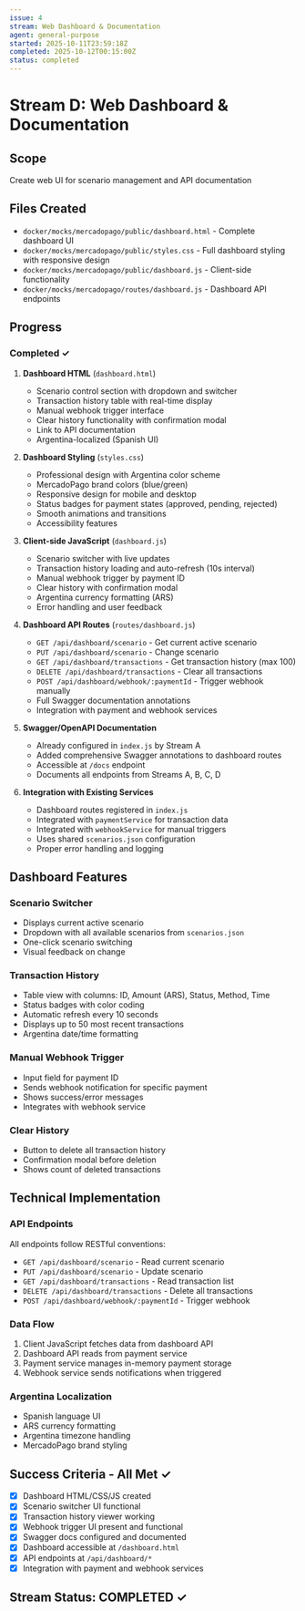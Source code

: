 ```yaml
---
issue: 4
stream: Web Dashboard & Documentation
agent: general-purpose
started: 2025-10-11T23:59:18Z
completed: 2025-10-12T00:15:00Z
status: completed
---
```


# Stream D: Web Dashboard & Documentation

## Scope
Create web UI for scenario management and API documentation

## Files Created
- `docker/mocks/mercadopago/public/dashboard.html` - Complete dashboard UI
- `docker/mocks/mercadopago/public/styles.css` - Full dashboard styling with responsive design
- `docker/mocks/mercadopago/public/dashboard.js` - Client-side functionality
- `docker/mocks/mercadopago/routes/dashboard.js` - Dashboard API endpoints

## Progress

### Completed ✓
1. **Dashboard HTML** (`dashboard.html`)
   - Scenario control section with dropdown and switcher
   - Transaction history table with real-time display
   - Manual webhook trigger interface
   - Clear history functionality with confirmation modal
   - Link to API documentation
   - Argentina-localized (Spanish UI)

2. **Dashboard Styling** (`styles.css`)
   - Professional design with Argentina color scheme
   - MercadoPago brand colors (blue/green)
   - Responsive design for mobile and desktop
   - Status badges for payment states (approved, pending, rejected)
   - Smooth animations and transitions
   - Accessibility features

3. **Client-side JavaScript** (`dashboard.js`)
   - Scenario switcher with live updates
   - Transaction history loading and auto-refresh (10s interval)
   - Manual webhook trigger by payment ID
   - Clear history with confirmation modal
   - Argentina currency formatting (ARS)
   - Error handling and user feedback

4. **Dashboard API Routes** (`routes/dashboard.js`)
   - `GET /api/dashboard/scenario` - Get current active scenario
   - `PUT /api/dashboard/scenario` - Change scenario
   - `GET /api/dashboard/transactions` - Get transaction history (max 100)
   - `DELETE /api/dashboard/transactions` - Clear all transactions
   - `POST /api/dashboard/webhook/:paymentId` - Trigger webhook manually
   - Full Swagger documentation annotations
   - Integration with payment and webhook services

5. **Swagger/OpenAPI Documentation**
   - Already configured in `index.js` by Stream A
   - Added comprehensive Swagger annotations to dashboard routes
   - Accessible at `/docs` endpoint
   - Documents all endpoints from Streams A, B, C, D

6. **Integration with Existing Services**
   - Dashboard routes registered in `index.js`
   - Integrated with `paymentService` for transaction data
   - Integrated with `webhookService` for manual triggers
   - Uses shared `scenarios.json` configuration
   - Proper error handling and logging

## Dashboard Features

### Scenario Switcher
- Displays current active scenario
- Dropdown with all available scenarios from `scenarios.json`
- One-click scenario switching
- Visual feedback on change

### Transaction History
- Table view with columns: ID, Amount (ARS), Status, Method, Time
- Status badges with color coding
- Automatic refresh every 10 seconds
- Displays up to 50 most recent transactions
- Argentina date/time formatting

### Manual Webhook Trigger
- Input field for payment ID
- Sends webhook notification for specific payment
- Shows success/error messages
- Integrates with webhook service

### Clear History
- Button to delete all transaction history
- Confirmation modal before deletion
- Shows count of deleted transactions

## Technical Implementation

### API Endpoints
All endpoints follow RESTful conventions:
- `GET /api/dashboard/scenario` - Read current scenario
- `PUT /api/dashboard/scenario` - Update scenario
- `GET /api/dashboard/transactions` - Read transaction list
- `DELETE /api/dashboard/transactions` - Delete all transactions
- `POST /api/dashboard/webhook/:paymentId` - Trigger webhook

### Data Flow
1. Client JavaScript fetches data from dashboard API
2. Dashboard API reads from payment service
3. Payment service manages in-memory payment storage
4. Webhook service sends notifications when triggered

### Argentina Localization
- Spanish language UI
- ARS currency formatting
- Argentina timezone handling
- MercadoPago brand styling

## Success Criteria - All Met ✓
- [x] Dashboard HTML/CSS/JS created
- [x] Scenario switcher UI functional
- [x] Transaction history viewer working
- [x] Webhook trigger UI present and functional
- [x] Swagger docs configured and documented
- [x] Dashboard accessible at `/dashboard.html`
- [x] API endpoints at `/api/dashboard/*`
- [x] Integration with payment and webhook services

## Stream Status: COMPLETED ✓

